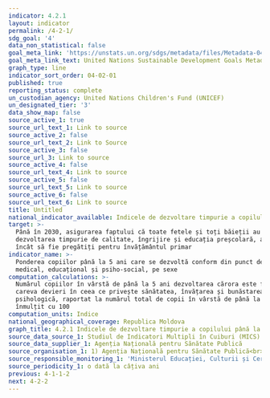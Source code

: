 ```yaml
---
indicator: 4.2.1
layout: indicator
permalink: /4-2-1/
sdg_goal: '4'
data_non_statistical: false
goal_meta_link: 'https://unstats.un.org/sdgs/metadata/files/Metadata-04-02-01.pdf'
goal_meta_link_text: United Nations Sustainable Development Goals Metadata (PDF 4.0 MB)
graph_type: line
indicator_sort_order: 04-02-01
published: true
reporting_status: complete
un_custodian_agency: United Nations Children's Fund (UNICEF)
un_designated_tier: '3'
data_show_map: false
source_active_1: true
source_url_text_1: Link to source
source_active_2: false
source_url_text_2: Link to Source
source_active_3: false
source_url_3: Link to source
source_active_4: false
source_url_text_4: Link to source
source_active_5: false
source_url_text_5: Link to source
source_active_6: false
source_url_text_6: Link to source
title: Untitled
national_indicator_available: Indicele de dezvoltare timpurie a copilului până la 5 ani
target: >-
  Până în 2030, asigurarea faptului că toate fetele și toți băieții au acces la
  dezvoltarea timpurie de calitate, îngrijire și educația preșcolară, astfel
  încât să fie pregătiți pentru învățământul primar
indicator_name: >-
  Ponderea copiilor până la 5 ani care se dezvoltă conform din punct de vedere
  medical, educațional și psiho-social, pe sexe
computation_calculations: >-
  Numărul copiilor în vârstă de până la 5 ani dezvoltarea cărora este fără
  careva devieri în ceea ce privește sănătatea, învățarea și bunăstarea
  psihologică, raportat la numărul total de copii în vârstă de până la 5 ani
  înmulțit cu 100
computation_units: Indice
national_geographical_coverage: Republica Moldova
graph_title: 4.2.1 Indicele de dezvoltare timpurie a copilului până la 5 ani
source_data_source_1: Studiul de Indicatori Multipli în Cuiburi (MICS)
source_data_supplier_1: Agenția Națională pentru Sănătate Publică
source_organisation_1: 1) Agenția Națională pentru Sănătate Publică<br>  2) UNICEF
source_responsible_monitoring_1: 'Ministerul Educației, Culturii și Cercetării'
source_periodicity_1: o dată la câțiva ani
previous: 4-1-1-2
next: 4-2-2
---
```

